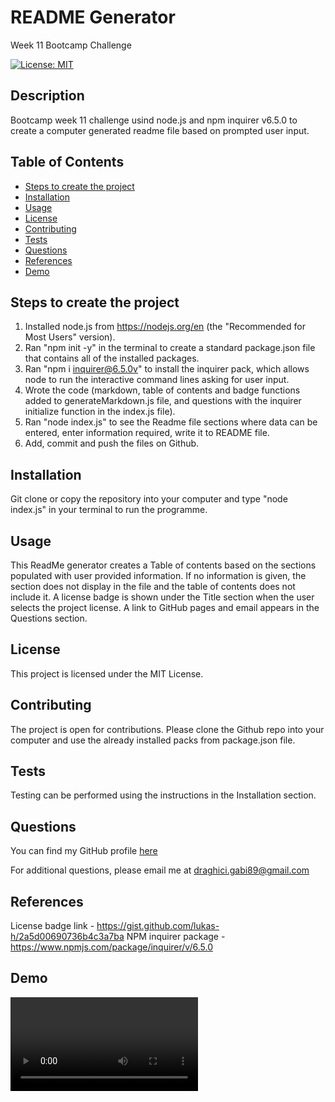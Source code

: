 # README Generator
Week 11 Bootcamp Challenge

[![License: MIT](https://img.shields.io/badge/License-MIT-yellow.svg)](https://opensource.org/licenses/MIT)

## Description 
Bootcamp week 11 challenge usind node.js and npm inquirer v6.5.0 to create a computer generated readme file based on prompted user input.

## Table of Contents
- [Steps to create the project](#steps-to-create-the-project)
- [Installation](#installation)
- [Usage](#usage)
- [License](#license)
- [Contributing](#contributing)
- [Tests](#tests)
- [Questions](#questions)
- [References](#references)
- [Demo](#demo)

## Steps to create the project
1. Installed node.js from https://nodejs.org/en (the "Recommended for Most Users" version). 
2. Ran "npm init -y" in the terminal to create a standard package.json file that contains all of the installed packages.
3. Ran "npm i inquirer@6.5.0v" to install the inquirer pack, which allows node to run the interactive command lines asking for user input.
4. Wrote the code (markdown, table of contents and badge functions added to generateMarkdown.js file, and questions with the inquirer initialize function in the index.js file).
4. Ran "node index.js" to see the Readme file sections where data can be entered, enter information required, write it to README file.
5. Add, commit and push the files on Github.

## Installation 
Git clone or copy the repository into your computer and type "node index.js" in your terminal to run the programme. 

## Usage 
This ReadMe generator creates a Table of contents based on the sections populated with user provided information. If no information is given, the section does not display in the file and the table of contents does not include it. 
A license badge is shown under the Title section when the user selects the project license. 
A link to GitHub pages and email appears in the Questions section.

## License
This project is licensed under the MIT License.

## Contributing
The project is open for contributions. Please clone the Github repo into your computer and use the already installed packs from package.json file.

## Tests
Testing can be performed using the instructions in the Installation section.

## Questions
You can find my GitHub profile [here](https://github.com/GabiDragh)

For additional questions, please email me at draghici.gabi89@gmail.com

## References
 
License badge link - https://gist.github.com/lukas-h/2a5d00690736b4c3a7ba
NPM inquirer package - https://www.npmjs.com/package/inquirer/v/6.5.0

## Demo 

![Demo Video](ReadMe-Generator_Gabriela-Draghici_Feb_20_2024_5_55_PM.webm?raw=true "Demo video")